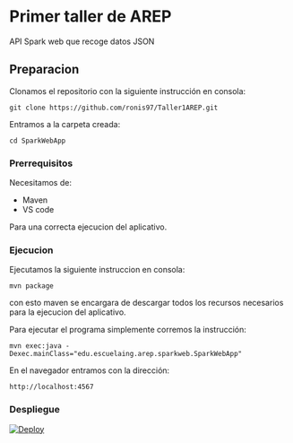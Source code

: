 # Primer taller de AREP

API Spark web que recoge datos JSON

## Preparacion

Clonamos el repositorio con la siguiente instrucción en consola:

```
git clone https://github.com/ronis97/Taller1AREP.git
```
Entramos a la carpeta creada:

```
cd SparkWebApp
```

### Prerrequisitos

Necesitamos de:
* Maven
* VS code

Para una correcta ejecucion del aplicativo.

### Ejecucion

Ejecutamos la siguiente instruccion en consola:

```
mvn package
```

con esto maven se encargara de descargar todos los recursos necesarios para la ejecucion del aplicativo.

Para ejecutar el programa simplemente corremos la instrucción:

```
mvn exec:java -Dexec.mainClass="edu.escuelaing.arep.sparkweb.SparkWebApp" 
```

En el navegador entramos con la dirección:

```
http://localhost:4567
```




### Despliegue

[![Deploy](https://www.herokucdn.com/deploy/button.svg)](https://vast-badlands-50797.herokuapp.com)


